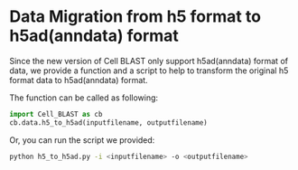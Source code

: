 # Data Migration from h5 format to h5ad(anndata) format

Since the new version of Cell BLAST only support h5ad(anndata) format of data, we provide a function and a script to help to transform the original h5 format data to h5ad(anndata) format.

The function can be called as following:

```py
import Cell_BLAST as cb
cb.data.h5_to_h5ad(inputfilename, outputfilename)
```

Or, you can run the script we provided:

```sh
python h5_to_h5ad.py -i <inputfilename> -o <outputfilename>
```